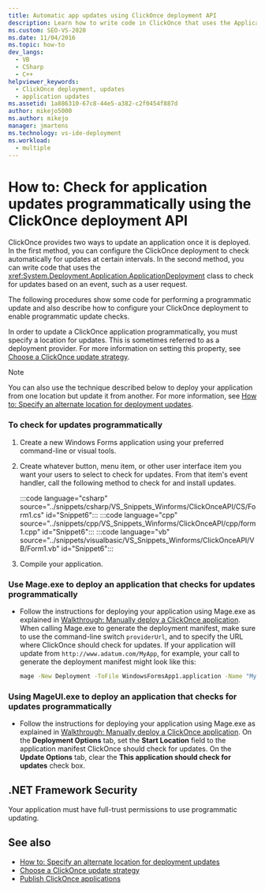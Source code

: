 ```yaml
---
title: Automatic app updates using ClickOnce deployment API
description: Learn how to write code in ClickOnce that uses the ApplicationDeployment class to check for updates based on an event, such as a user request.
ms.custom: SEO-VS-2020
ms.date: 11/04/2016
ms.topic: how-to
dev_langs: 
  - VB
  - CSharp
  - C++
helpviewer_keywords: 
  - ClickOnce deployment, updates
  - application updates
ms.assetid: 1a886310-67c8-44e5-a382-c2f0454f887d
author: mikejo5000
ms.author: mikejo
manager: jmartens
ms.technology: vs-ide-deployment
ms.workload: 
  - multiple
---
```

# How to: Check for application updates programmatically using the ClickOnce deployment API
ClickOnce provides two ways to update an application once it is deployed. In the first method, you can configure the ClickOnce deployment to check automatically for updates at certain intervals. In the second method, you can write code that uses the <xref:System.Deployment.Application.ApplicationDeployment> class to check for updates based on an event, such as a user request.

 The following procedures show some code for performing a programmatic update and also describe how to configure your ClickOnce deployment to enable programmatic update checks.

 In order to update a ClickOnce application programmatically, you must specify a location for updates. This is sometimes referred to as a deployment provider. For more information on setting this property, see [Choose a ClickOnce update strategy](../deployment/choosing-a-clickonce-update-strategy.md).

> [!NOTE]
> You can also use the technique described below to deploy your application from one location but update it from another. For more information, see [How to: Specify an alternate location for deployment updates](../deployment/how-to-specify-an-alternate-location-for-deployment-updates.md).

### To check for updates programmatically

1. Create a new Windows Forms application using your preferred command-line or visual tools.

2. Create whatever button, menu item, or other user interface item you want your users to select to check for updates. From that item's event handler, call the following method to check for and install updates.

    :::code language="csharp" source="../snippets/csharp/VS_Snippets_Winforms/ClickOnceAPI/CS/Form1.cs" id="Snippet6":::
    :::code language="cpp" source="../snippets/cpp/VS_Snippets_Winforms/ClickOnceAPI/cpp/form1.cpp" id="Snippet6":::
    :::code language="vb" source="../snippets/visualbasic/VS_Snippets_Winforms/ClickOnceAPI/VB/Form1.vb" id="Snippet6":::

3. Compile your application.

### Use Mage.exe to deploy an application that checks for updates programmatically

- Follow the instructions for deploying your application using Mage.exe as explained in [Walkthrough: Manually deploy a ClickOnce application](../deployment/walkthrough-manually-deploying-a-clickonce-application.md). When calling Mage.exe to generate the deployment manifest, make sure to use the command-line switch `providerUrl`, and to specify the URL where ClickOnce should check for updates. If your application will update from `http://www.adatum.com/MyApp`, for example, your call to generate the deployment manifest might look like this:

    ```cmd
    mage -New Deployment -ToFile WindowsFormsApp1.application -Name "My App 1.0" -Version 1.0.0.0 -AppManifest 1.0.0.0\MyApp.manifest -providerUrl http://www.adatum.com/MyApp/MyApp.application
    ```

### Using MageUI.exe to deploy an application that checks for updates programmatically

- Follow the instructions for deploying your application using Mage.exe as explained in [Walkthrough: Manually deploy a ClickOnce application](../deployment/walkthrough-manually-deploying-a-clickonce-application.md). On the **Deployment Options** tab, set the **Start Location** field to the application manifest ClickOnce should check for updates. On the **Update Options** tab, clear the **This application should check for updates** check box.

## .NET Framework Security
 Your application must have full-trust permissions to use programmatic updating.

## See also
- [How to: Specify an alternate location for deployment updates](../deployment/how-to-specify-an-alternate-location-for-deployment-updates.md)
- [Choose a ClickOnce update strategy](../deployment/choosing-a-clickonce-update-strategy.md)
- [Publish ClickOnce applications](../deployment/publishing-clickonce-applications.md)